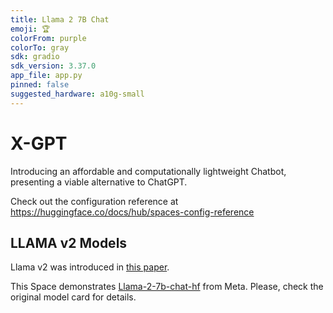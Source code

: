 ```yaml
---
title: Llama 2 7B Chat
emoji: 🏆
colorFrom: purple
colorTo: gray
sdk: gradio
sdk_version: 3.37.0
app_file: app.py
pinned: false
suggested_hardware: a10g-small
---
```


# X-GPT

Introducing an affordable and computationally lightweight Chatbot, presenting a viable alternative to ChatGPT.

Check out the configuration reference at https://huggingface.co/docs/hub/spaces-config-reference

## LLAMA v2 Models

Llama v2 was introduced in [this paper](https://arxiv.org/abs/2307.09288).

This Space demonstrates [Llama-2-7b-chat-hf](https://huggingface.co/spaces/huggingface-projects/llama-2-13b-chat/blob/main/meta-llama/Llama-2-7b-chat-hf) from Meta. Please, check the original model card for details.


